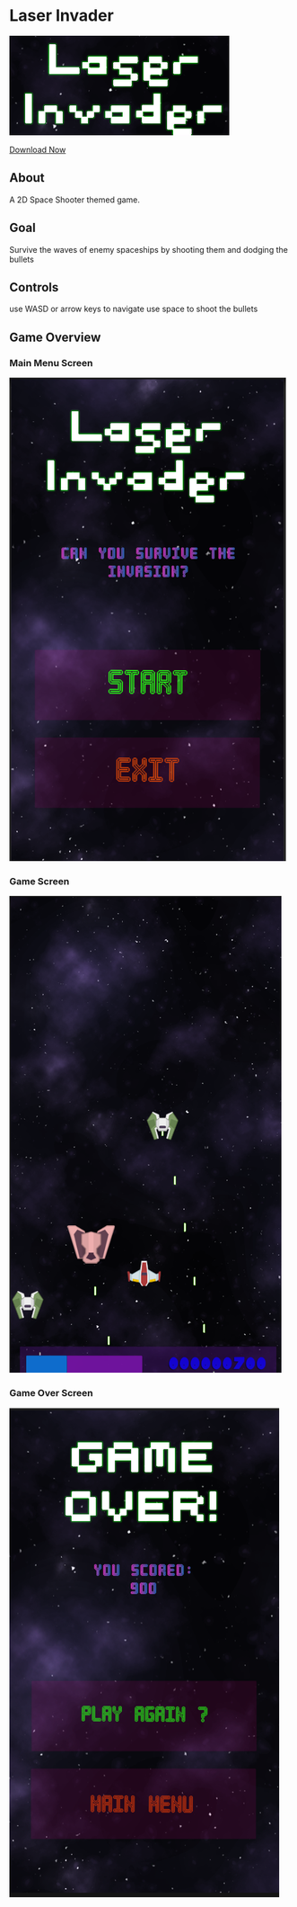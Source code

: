 # Laser Invader 

![Title](https://github.com/suryanshsingh2001/Laser-Invader/blob/main/Screenshots/Title%20.png)



[Download Now](https://suryanshsingh2001.itch.io/laser-invader-2d)

## About
A 2D Space Shooter themed game.

## Goal
Survive the waves of enemy spaceships by shooting them and dodging the bullets 

## Controls 
use WASD or arrow keys to navigate
use space to shoot the bullets

## Game Overview
### Main Menu Screen
![Main Menu](https://github.com/suryanshsingh2001/Laser-Invader/blob/main/Screenshots/Screenshot%202022-08-07%20215602.png?raw=true)

### Game Screen
![Game](https://github.com/suryanshsingh2001/Laser-Invader/blob/main/Screenshots/Screenshot%202022-08-07%20215808.png?raw=true)

### Game Over Screen
![GameOver](https://github.com/suryanshsingh2001/Laser-Invader/blob/main/Screenshots/Screenshot%202022-08-07%20220135.png?raw=true)

